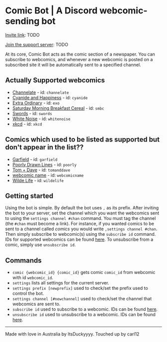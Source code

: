 # Comic Bot | A Discord webcomic-sending bot
[Invite link](): TODO

[Join the support server](): TODO

At its core, Comic Bot acts as the comic section of a newspaper. You can subscribe to webcomics, and whenever a new webcomic is posted on a subscribed site it will be automatically sent to a specified channel.

## Actually Supported webcomics
* [Channelate](http://channelate.com/) - id: `channelate`
* [Cyanide and Happiness](http://explosm.net/) - id: `cyanide`
* [Extra Ordinary](https://exocomics.com/) - id: `exo`
* [Saturday Morning Breakfast Cereal](https://smbc-comics.com) - id: `smbc`
* [Swords](https://swordscomic.com/) - id: `swords`
* [White Noise](http://www.white-noise-comic.com/) - id: `whitenoise`
* [xkcd](http://xkcd.com/) - id: `xkcd`

## Comics which used to be listed as supported but don't appear in the list??
* [Garfield](https://garfield.com/) - id: `garfield`
* [Poorly Drawn Lines](http://poorlydrawnlines.com/) - id: `poorly`
* [Tom + Dave](http://tomanddave.cfw.me/) - id: `tomanddave`
* [webcomic name](http://webcomicname.com/) - id: `webcomicname`
* [Wilde Life](http://wildelifecomic.com/) - id: `wildelife`

## Getting started
Using the bot is simple. By default the bot uses `,` as its prefix. After inviting the bot to your server, set the channel which you want the webcomics sent to using the `settings channel #chan` command. You must tag the channel (the `#chan` must become a link). For instance, if you wanted comics to be sent to a channel called *comics* you would write `,settings channel #chan`. Then simply subscribe to webcomic(s) using the `subscribe id` command. IDs for supported webcomics can be found [here](#supported-webcomics). To unsubscribe from a comic, simply use `unsubscribe id`.

## Commands
* `comic {webcomic_id} {comic_id}` gets comic `comic_id` from webcomic with id `webcomic_id`.
* `settings` lists all settings for the current server.
* `settings prefix [newprefix]` used to check/set the prefix used to control the bot.
* `settings channel [#newchannel]` used to check/set the channel that webcomics are sent to.
* `subscribe id` used to subscribe to a webcomic. IDs can be found [here](#supported-webcomics).
* `unsubscribe id` used to unsubscribe to a webcomic. IDs can be found [here](#supported-webcomics).

---
Made with love in Australia by ItsDuckyyyy.
Touched up by carl12